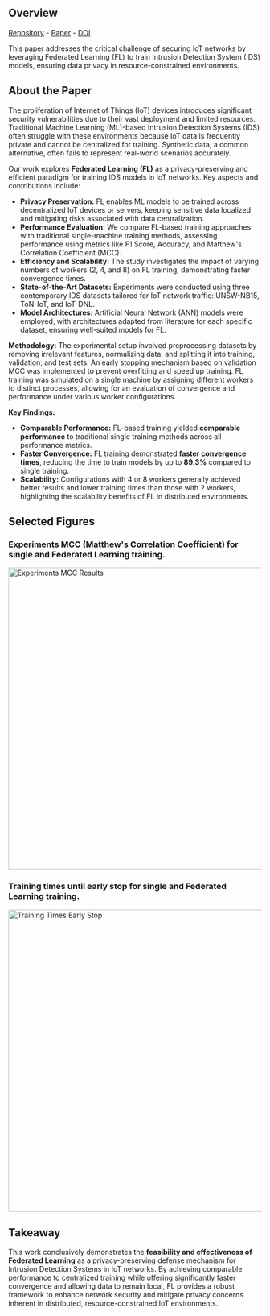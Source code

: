 ## Overview

[Repository](https://github.com/leoalmPT/FL-analysis) - [Paper](/files/papers/ficloud2melecon2024/paper.pdf) - [DOI](https://doi.org/10.1109/melecon56669.2024.10608461)

This paper addresses the critical challenge of securing IoT networks by leveraging Federated Learning (FL) to train Intrusion Detection System (IDS) models, ensuring data privacy in resource-constrained environments.

## About the Paper

The proliferation of Internet of Things (IoT) devices introduces significant security vulnerabilities due to their vast deployment and limited resources. Traditional Machine Learning (ML)-based Intrusion Detection Systems (IDS) often struggle with these environments because IoT data is frequently private and cannot be centralized for training. Synthetic data, a common alternative, often fails to represent real-world scenarios accurately.

Our work explores **Federated Learning (FL)** as a privacy-preserving and efficient paradigm for training IDS models in IoT networks. Key aspects and contributions include:

-   **Privacy Preservation:** FL enables ML models to be trained across decentralized IoT devices or servers, keeping sensitive data localized and mitigating risks associated with data centralization.
-   **Performance Evaluation:** We compare FL-based training approaches with traditional single-machine training methods, assessing performance using metrics like F1 Score, Accuracy, and Matthew's Correlation Coefficient (MCC).
-   **Efficiency and Scalability:** The study investigates the impact of varying numbers of workers (2, 4, and 8) on FL training, demonstrating faster convergence times.
-   **State-of-the-Art Datasets:** Experiments were conducted using three contemporary IDS datasets tailored for IoT network traffic: UNSW-NB15, ToN-IoT, and IoT-DNL.
-   **Model Architectures:** Artificial Neural Network (ANN) models were employed, with architectures adapted from literature for each specific dataset, ensuring well-suited models for FL.

**Methodology:**
The experimental setup involved preprocessing datasets by removing irrelevant features, normalizing data, and splitting it into training, validation, and test sets. An early stopping mechanism based on validation MCC was implemented to prevent overfitting and speed up training. FL training was simulated on a single machine by assigning different workers to distinct processes, allowing for an evaluation of convergence and performance under various worker configurations.

**Key Findings:**
-   **Comparable Performance:** FL-based training yielded **comparable performance** to traditional single training methods across all performance metrics.
-   **Faster Convergence:** FL training demonstrated **faster convergence times**, reducing the time to train models by up to **89.3%** compared to single training.
-   **Scalability:** Configurations with 4 or 8 workers generally achieved better results and lower training times than those with 2 workers, highlighting the scalability benefits of FL in distributed environments.

## Selected Figures

### Experiments MCC (Matthew's Correlation Coefficient) for single and Federated Learning training.

<img src="/files/papers/melecon2024/mcc.png" alt="Experiments MCC Results" width="600" />

### Training times until early stop for single and Federated Learning training.

<img src="/files/papers/melecon2024/times.png" alt="Training Times Early Stop" width="600" />

## Takeaway

This work conclusively demonstrates the **feasibility and effectiveness of Federated Learning** as a privacy-preserving defense mechanism for Intrusion Detection Systems in IoT networks. By achieving comparable performance to centralized training while offering significantly faster convergence and allowing data to remain local, FL provides a robust framework to enhance network security and mitigate privacy concerns inherent in distributed, resource-constrained IoT environments.